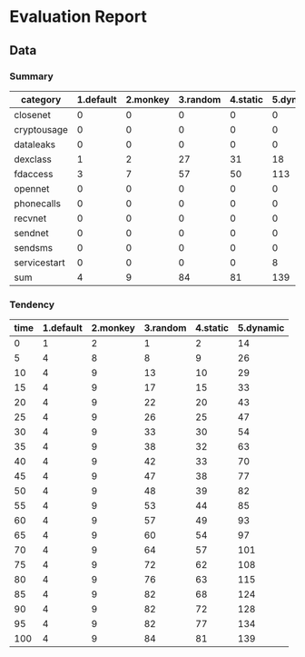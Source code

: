 # Evaluation Report

## Data

### Summary

|	category	|	1.default	|	2.monkey	|	3.random	|	4.static	|	5.dynamic	|
|----|----|----|----|----|----|
|	closenet	|	0	|	0	|	0	|	0	|	0	|
|	cryptousage	|	0	|	0	|	0	|	0	|	0	|
|	dataleaks	|	0	|	0	|	0	|	0	|	0	|
|	dexclass	|	1	|	2	|	27	|	31	|	18	|
|	fdaccess	|	3	|	7	|	57	|	50	|	113	|
|	opennet	|	0	|	0	|	0	|	0	|	0	|
|	phonecalls	|	0	|	0	|	0	|	0	|	0	|
|	recvnet	|	0	|	0	|	0	|	0	|	0	|
|	sendnet	|	0	|	0	|	0	|	0	|	0	|
|	sendsms	|	0	|	0	|	0	|	0	|	0	|
|	servicestart	|	0	|	0	|	0	|	0	|	8	|
|	sum	|	4	|	9	|	84	|	81	|	139	|

### Tendency

|	time	|	1.default	|	2.monkey	|	3.random	|	4.static	|	5.dynamic	|
|----|----|----|----|----|----|
|	0	|	1	|	2	|	1	|	2	|	14	|
|	5	|	4	|	8	|	8	|	9	|	26	|
|	10	|	4	|	9	|	13	|	10	|	29	|
|	15	|	4	|	9	|	17	|	15	|	33	|
|	20	|	4	|	9	|	22	|	20	|	43	|
|	25	|	4	|	9	|	26	|	25	|	47	|
|	30	|	4	|	9	|	33	|	30	|	54	|
|	35	|	4	|	9	|	38	|	32	|	63	|
|	40	|	4	|	9	|	42	|	33	|	70	|
|	45	|	4	|	9	|	47	|	38	|	77	|
|	50	|	4	|	9	|	48	|	39	|	82	|
|	55	|	4	|	9	|	53	|	44	|	85	|
|	60	|	4	|	9	|	57	|	49	|	93	|
|	65	|	4	|	9	|	60	|	54	|	97	|
|	70	|	4	|	9	|	64	|	57	|	101	|
|	75	|	4	|	9	|	72	|	62	|	108	|
|	80	|	4	|	9	|	76	|	63	|	115	|
|	85	|	4	|	9	|	82	|	68	|	124	|
|	90	|	4	|	9	|	82	|	72	|	128	|
|	95	|	4	|	9	|	82	|	77	|	134	|
|	100	|	4	|	9	|	84	|	81	|	139	|
